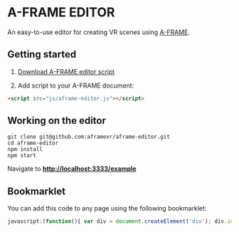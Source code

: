 # A-FRAME EDITOR

An easy-to-use editor for creating VR scenes using [A-FRAME](http://aframe.io/).

## Getting started

1. [Download A-FRAME editor script](https://aframevr.github.io/aframe-editor/dist/aframe-editor.js)

2. Add script to your A-FRAME document:

```html
<script src="js/aframe-editor.js"></script>
```

## Working on the editor

```
git clone git@github.com:aframevr/aframe-editor.git
cd aframe-editor
npm install
npm start
```

Navigate to __[http://localhost:3333/example](http://localhost:3333/example)__

## Bookmarklet

You can add this code to any page using the following bookmarklet:
```javascript
javascript:(function(){ var div = document.createElement('div'); div.id = "app"; document.body.appendChild(div); var script=document.createElement('script'); script.src='http://localhost:3333/build/aframe-editor.js';document.head.appendChild(script);})()
```
